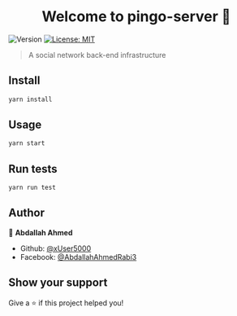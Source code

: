 <h1 align="center">Welcome to pingo-server 👋</h1>
<p>
  <img alt="Version" src="https://img.shields.io/badge/version-	0.0.1-blue.svg?cacheSeconds=2592000" />
  <a href="#" target="_blank">
    <img alt="License: MIT" src="https://img.shields.io/badge/License-MIT-yellow.svg" />
  </a>
</p>

> A social network back-end infrastructure

## Install

```sh
yarn install
```

## Usage

```sh
yarn start
```

## Run tests

```sh
yarn run test
```

## Author

👤 **Abdallah Ahmed**

* Github: [@xUser5000](https://github.com/xUser5000)
* Facebook: [@AbdallahAhmedRabi3](https://www.facebook.com/AbdallahAhmedRabi3)

## Show your support

Give a ⭐️ if this project helped you!